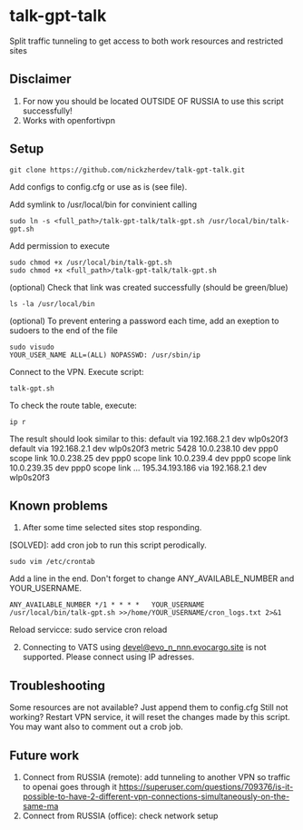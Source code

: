 # talk-gpt-talk
Split traffic tunneling to get access to both work resources and restricted sites

## Disclaimer
1) For now you should be located OUTSIDE OF RUSSIA to use this script successfully!
2) Works with openfortivpn

## Setup

    git clone https://github.com/nickzherdev/talk-gpt-talk.git

Add configs to config.cfg or use as is (see file).

Add symlink to /usr/local/bin for convinient calling

    sudo ln -s <full_path>/talk-gpt-talk/talk-gpt.sh /usr/local/bin/talk-gpt.sh

Add permission to execute

    sudo chmod +x /usr/local/bin/talk-gpt.sh
    sudo chmod +x <full_path>/talk-gpt-talk/talk-gpt.sh

(optional) Check that link was created successfully (should be green/blue)

    ls -la /usr/local/bin

(optional) To prevent entering a password each time, add an exeption to sudoers to the end of the file

    sudo visudo
    YOUR_USER_NAME ALL=(ALL) NOPASSWD: /usr/sbin/ip

Connect to the VPN.
Execute script:

    talk-gpt.sh

To check the route table, execute:

    ip r

The result should look similar to this:
    default via 192.168.2.1 dev wlp0s20f3 
    default via 192.168.2.1 dev wlp0s20f3 metric 5428 
    10.0.238.10 dev ppp0 scope link 
    10.0.238.25 dev ppp0 scope link 
    10.0.239.4 dev ppp0 scope link 
    10.0.239.35 dev ppp0 scope link 
    ...
    195.34.193.186 via 192.168.2.1 dev wlp0s20f3 

## Known problems

1) After some time selected sites stop responding.  

[SOLVED]: add cron job to run this script perodically.

    sudo vim /etc/crontab

Add a line in the end. Don't forget to change ANY_AVAILABLE_NUMBER and YOUR_USERNAME.

    ANY_AVAILABLE_NUMBER */1 * * * *   YOUR_USERNAME     /usr/local/bin/talk-gpt.sh >>/home/YOUR_USERNAME/cron_logs.txt 2>&1

Reload servicce:
    sudo service cron reload

2) Connecting to VATS using devel@evo_n_nnn.evocargo.site is not supported. 
Please connect using IP adresses.

## Troubleshooting

Some resources are not available? Just append them to config.cfg
Still not working? Restart VPN service, it will reset the changes made by this script.  You may want also to comment out a crob job.

## Future work

1) Connect from RUSSIA (remote): add tunneling to another VPN so traffic to openai goes through it
https://superuser.com/questions/709376/is-it-possible-to-have-2-different-vpn-connections-simultaneously-on-the-same-ma
2) Connect from RUSSIA (office): check network setup
